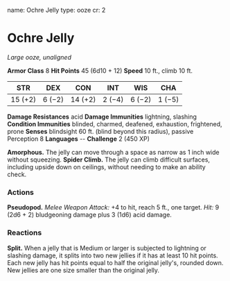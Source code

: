 name: Ochre Jelly
type: ooze
cr: 2

# Ochre Jelly
_Large ooze, unaligned_

**Armor Class** 8
**Hit Points** 45 (6d10 + 12)
**Speed** 10 ft., climb 10 ft.

| STR     | DEX     | CON     | INT     | WIS     | CHA     |
|---------|---------|---------|---------|---------|---------|
| 15 (+2) | 6 (−2)  | 14 (+2) | 2 (−4)  | 6 (−2)  | 1 (−5)  |

**Damage Resistances** acid
**Damage Immunities** lightning, slashing
**Condition Immunities** blinded, charmed, deafened, exhaustion, frightened, prone
**Senses** blindsight 60 ft. (blind beyond this radius), passive Perception 8
**Languages** --
**Challenge** 2 (450 XP)

**Amorphous.** The jelly can move through a space as narrow as 1 inch wide without squeezing.
**Spider Climb.** The jelly can climb difficult surfaces, including upside down on ceilings, without needing to make an ability check.

### Actions
**Pseudopod.** _Melee Weapon Attack:_ +4 to hit, reach 5 ft., one target. _Hit:_ 9 (2d6 + 2) bludgeoning damage plus 3 (1d6) acid damage.

### Reactions
**Split.** When a jelly that is Medium or larger is subjected to lightning or slashing damage, it splits into two new jellies if it has at least 10 hit points. Each new jelly has hit points equal to half the original jelly's, rounded down. New jellies are one size smaller than the original jelly.
